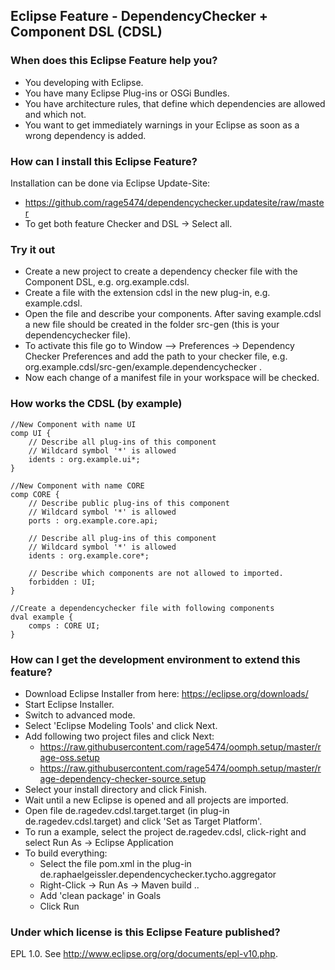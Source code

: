 ## Eclipse Feature - DependencyChecker + Component DSL (CDSL)

### When does this Eclipse Feature help you?
* You developing with Eclipse.
* You have many Eclipse Plug-ins or OSGi Bundles.
* You have architecture rules, that define which dependencies are allowed and which not.
* You want to get immediately warnings in your Eclipse as soon as a wrong dependency is added. 

### How can I install this Eclipse Feature?
Installation can be done via Eclipse Update-Site:
 * https://github.com/rage5474/dependencychecker.updatesite/raw/master
 * To get both feature Checker and DSL -> Select all. 

### Try it out
* Create a new project to create a dependency checker file with the Component DSL, e.g. org.example.cdsl.
* Create a file with the extension cdsl in the new plug-in, e.g. example.cdsl.
* Open the file and describe your components. After saving example.cdsl a new file should be created in the folder src-gen (this is your dependencychecker file).
* To activate this file go to Window --> Preferences -> Dependency Checker Preferences and add the path to your checker file, e.g. org.example.cdsl/src-gen/example.dependencychecker .
* Now each change of a manifest file in your workspace will be checked. 

### How works the CDSL (by example)

    //New Component with name UI
    comp UI {
        // Describe all plug-ins of this component
        // Wildcard symbol '*' is allowed
        idents : org.example.ui*;
    }
    
    //New Component with name CORE
    comp CORE {
        // Describe public plug-ins of this component
        // Wildcard symbol '*' is allowed
        ports : org.example.core.api;
        
        // Describe all plug-ins of this component
        // Wildcard symbol '*' is allowed
        idents : org.example.core*;
        
        // Describe which components are not allowed to imported.   
        forbidden : UI; 
    }
    
    //Create a dependencychecker file with following components
    dval example {
        comps : CORE UI;
    }

### How can I get the development environment to extend this feature?
* Download Eclipse Installer from here: https://eclipse.org/downloads/
* Start Eclipse Installer.
* Switch to advanced mode.
* Select 'Eclipse Modeling Tools' and click Next.
* Add following two project files and click Next:
	* https://raw.githubusercontent.com/rage5474/oomph.setup/master/rage-oss.setup
	* https://raw.githubusercontent.com/rage5474/oomph.setup/master/rage-dependency-checker-source.setup 
* Select your install directory and click Finish.
* Wait until a new Eclipse is opened and all projects are imported.
* Open file de.ragedev.cdsl.target.target (in plug-in de.ragedev.cdsl.target) and click 'Set as Target Platform'.
* To run a example, select the project de.ragedev.cdsl, click-right and select Run As -> Eclipse Application
* To build everything: 
    * Select the file pom.xml in the plug-in de.raphaelgeissler.dependencychecker.tycho.aggregator
	* Right-Click -> Run As -> Maven build .. 
	* Add 'clean package' in Goals
	* Click Run

### Under which license is this Eclipse Feature published?
EPL 1.0. See http://www.eclipse.org/org/documents/epl-v10.php.
